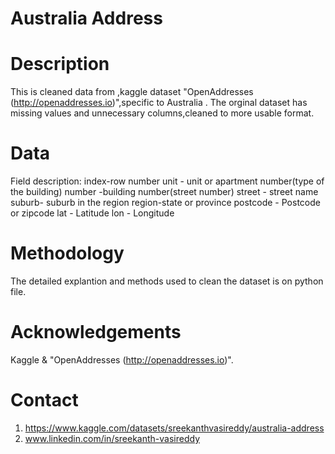 # Australia Address


# Description
This is cleaned data from ,kaggle dataset "OpenAddresses (http://openaddresses.io)",specific to Australia .
The orginal dataset has missing values and unnecessary columns,cleaned to more usable format.

# Data
Field description:
index-row number
unit - unit or apartment number(type of the building)
number -building number(street number)
street - street name
suburb- suburb in the region
region-state or province
postcode - Postcode or zipcode
lat - Latitude
lon - Longitude

# Methodology
The detailed explantion and methods used to clean the dataset is on python file.

# Acknowledgements
Kaggle & "OpenAddresses (http://openaddresses.io)".


# Contact
1. https://www.kaggle.com/datasets/sreekanthvasireddy/australia-address
2. www.linkedin.com/in/sreekanth-vasireddy






